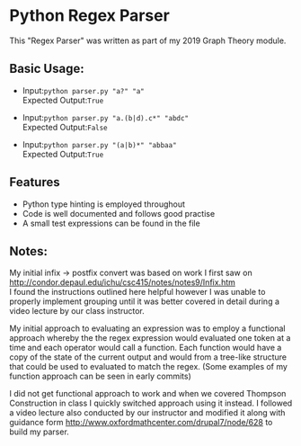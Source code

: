 # Python Regex Parser
This "Regex Parser" was written as part of my 2019 Graph Theory module. 

## Basic Usage:

* Input:`python parser.py "a?" "a"`\
  Expected Output:`True`
  
* Input:`python parser.py "a.(b|d).c*" "abdc"`\
  Expected Output:`False`
  
* Input:`python parser.py "(a|b)*" "abbaa"`\
  Expected Output:`True`

## Features

* Python type hinting is employed throughout
* Code is well documented and follows good practise
* A small test expressions can be found in the file

## Notes:
My initial infix -> postfix convert was based on work I first saw on http://condor.depaul.edu/ichu/csc415/notes/notes9/Infix.htm \
I found the instructions outlined here helpful however I was unable to properly implement grouping until it was better
covered in detail during a video lecture by our class instructor.

My initial approach to evaluating an expression was to employ a functional approach whereby the the regex expression
would evaluated one token at a time and each operator would call a function. Each function would have a copy of the 
state of the current output and would from a tree-like structure that could be used to evaluated to match the regex.
(Some examples of my function approach can be seen in early commits)

I did not get functional approach to work and when we covered Thompson Construction in class I quickly switched approach
using it instead. I followed a video lecture also conducted by our instructor and modified it along with guidance
form http://www.oxfordmathcenter.com/drupal7/node/628 to build my parser. 